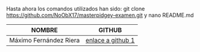 Hasta ahora los comandos utilizados han sido: 
git clone https://github.com/NoObX17/masterpidgey-examen.git y nano README.md

|NOMBRE                |GITHUB                                              |
|----------------------|----------------------------------------------------|
|Máximo Fernández Riera|[enlace a github 1](github.com/maximofernandezriera)|
